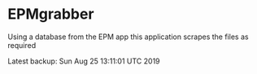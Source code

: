 # EPMgrabber
Using a database from the EPM app this application scrapes the files as required


Latest backup: Sun Aug 25 13:11:01 UTC 2019
